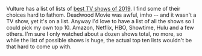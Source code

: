 Vulture has a list of lists of <a href="https://www.vulture.com/article/best-tv-shows-2019.html">best TV shows of 2019</a>. I find some of their choices hard to fathom. Deadwood Movie was awful, imho -- and it wasn't a TV show, yet it's on a list. Anyway I'd love to have a list of all the shows so I could pick my own top 10. Amazon, Netflix, HBO, Showtime, Hulu and a few others. I'm sure I only watched about a dozen shows total, no more, so while the list of possible shows is huge, the actual top ten lists wouldn't be that hard to come up with. 

